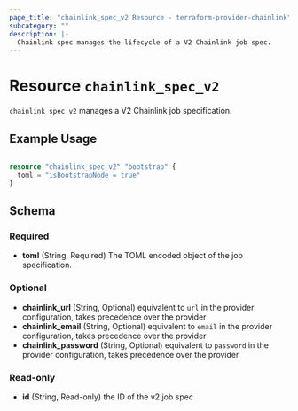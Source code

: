```yaml
---
page_title: "chainlink_spec_v2 Resource - terraform-provider-chainlink"
subcategory: ""
description: |-
  Chainlink spec manages the lifecycle of a V2 Chainlink job spec.
---
```


# Resource `chainlink_spec_v2`

`chainlink_spec_v2` manages a V2 Chainlink job specification.

## Example Usage

```terraform

resource "chainlink_spec_v2" "bootstrap" {
  toml = "isBootstrapNode = true"
}

```

## Schema

### Required

- **toml** (String, Required) The TOML encoded object of the job specification.

### Optional

- **chainlink_url** (String, Optional) equivalent to `url` in the provider configuration, takes precedence over the provider
- **chainlink_email** (String, Optional) equivalent to `email` in the provider configuration, takes precedence over the provider
- **chainlink_password** (String, Optional) equivalent to `password` in the provider configuration, takes precedence over the provider

### Read-only

- **id** (String, Read-only) the ID of the v2 job spec
